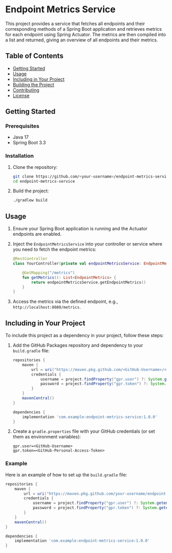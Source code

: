 # Endpoint Metrics Service

This project provides a service that fetches all endpoints and their corresponding methods of a Spring Boot application and retrieves metrics for each endpoint using Spring Actuator. The metrics are then compiled into a list and returned, giving an overview of all endpoints and their metrics.

## Table of Contents
- [Getting Started](#getting-started)
- [Usage](#usage)
- [Including in Your Project](#including-in-your-project)
- [Building the Project](#building-the-project)
- [Contributing](#contributing)
- [License](#license)

## Getting Started

### Prerequisites
- Java 17
- Spring Boot 3.3

### Installation

1. Clone the repository:

    ```sh
    git clone https://github.com/<your-username>/endpoint-metrics-service.git
    cd endpoint-metrics-service
    ```

2. Build the project:

    ```sh
    ./gradlew build
    ```

## Usage

1. Ensure your Spring Boot application is running and the Actuator endpoints are enabled.

2. Inject the `EndpointMetricsService` into your controller or service where you need to fetch the endpoint metrics:

    ```kotlin
    @RestController
    class YourController(private val endpointMetricsService: EndpointMetricsService) {

        @GetMapping("/metrics")
        fun getMetrics(): List<EndpointMetrics> {
            return endpointMetricsService.getEndpointMetrics()
        }
    }
    ```

3. Access the metrics via the defined endpoint, e.g., `http://localhost:8080/metrics`.

## Including in Your Project

To include this project as a dependency in your project, follow these steps:

1. Add the GitHub Packages repository and dependency to your `build.gradle` file:

    ```groovy
    repositories {
        maven {
            url = uri("https://maven.pkg.github.com/<GitHub-Username>/<Repository-Name>")
            credentials {
                username = project.findProperty("gpr.user") ?: System.getenv("USERNAME")
                password = project.findProperty("gpr.token") ?: System.getenv("TOKEN")
            }
        }
        mavenCentral()
    }

    dependencies {
        implementation 'com.example:endpoint-metrics-service:1.0.0'
    }
    ```

2. Create a `gradle.properties` file with your GitHub credentials (or set them as environment variables):

    ```properties
    gpr.user=<GitHub-Username>
    gpr.token=<GitHub-Personal-Access-Token>
    ```

### Example

Here is an example of how to set up the `build.gradle` file:

```groovy
repositories {
    maven {
        url = uri("https://maven.pkg.github.com/your-username/endpoint-metrics-service")
        credentials {
            username = project.findProperty("gpr.user") ?: System.getenv("USERNAME")
            password = project.findProperty("gpr.token") ?: System.getenv("TOKEN")
        }
    }
    mavenCentral()
}

dependencies {
    implementation 'com.example:endpoint-metrics-service:1.0.0'
}
